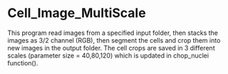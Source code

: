# Cell_Image_MultiScale

This program read images from a specified input folder, then stacks the images as 3/2 channel (RGB), 
then segment the cells and crop them into new images in the output folder. 
The cell crops are saved in 3 different scales (parameter size = 40,80,120) which is updated in chop_nuclei function().
